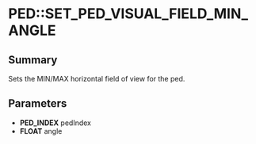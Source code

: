 # PED::SET_PED_VISUAL_FIELD_MIN_ANGLE

## Summary
Sets the MIN/MAX horizontal field of view for the ped.

## Parameters
* **PED_INDEX** pedIndex
* **FLOAT** angle